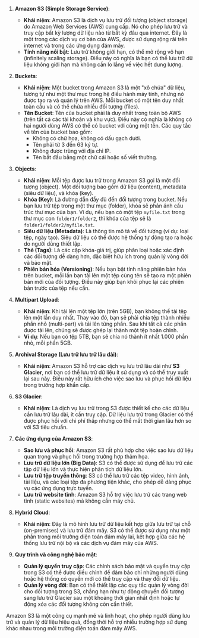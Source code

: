 

1. **Amazon S3 (Simple Storage Service)**:
   - **Khái niệm**: Amazon S3 là dịch vụ lưu trữ đối tượng (object storage) do Amazon Web Services (AWS) cung cấp. Nó cho phép lưu trữ và truy cập bất kỳ lượng dữ liệu nào từ bất kỳ đâu qua internet. Đây là một trong các dịch vụ cơ bản của AWS, được sử dụng rộng rãi trên internet và trong các ứng dụng đám mây.
   - **Tính năng nổi bật**: Lưu trữ không giới hạn, có thể mở rộng vô hạn (infinitely scaling storage). Điều này có nghĩa là bạn có thể lưu trữ dữ liệu không giới hạn mà không cần lo lắng về việc hết dung lượng.

2. **Buckets**:
   - **Khái niệm**: Một bucket trong Amazon S3 là một "xô chứa" dữ liệu, tương tự như một thư mục trong hệ điều hành máy tính, nhưng nó được tạo ra và quản lý trên AWS. Mỗi bucket có một tên duy nhất toàn cầu và có thể chứa nhiều đối tượng (files).
   - **Tên Bucket**: Tên của bucket phải là duy nhất trong toàn bộ AWS (trên tất cả các tài khoản và khu vực). Điều này có nghĩa là không có hai người dùng AWS có thể có bucket với cùng một tên. Các quy tắc về tên của bucket bao gồm:
     - Không có chữ hoa, không có dấu gạch dưới.
     - Tên phải từ 3 đến 63 ký tự.
     - Không được trùng với địa chỉ IP.
     - Tên bắt đầu bằng một chữ cái hoặc số viết thường.

3. **Objects**:
   - **Khái niệm**: Mỗi tệp được lưu trữ trong Amazon S3 gọi là một đối tượng (object). Một đối tượng bao gồm dữ liệu (content), metadata (siêu dữ liệu), và khóa (key).
   - **Khóa (Key)**: Là đường dẫn đầy đủ đến đối tượng trong bucket. Nếu bạn lưu trữ tệp trong một thư mục (folder), khóa sẽ phản ánh cấu trúc thư mục của bạn. Ví dụ, nếu bạn có một tệp `myfile.txt` trong thư mục con `folder1/folder2`, thì khóa của tệp sẽ là `folder1/folder2/myfile.txt`.
   - **Siêu dữ liệu (Metadata)**: Là thông tin mô tả về đối tượng (ví dụ: loại tệp, ngày tạo). Siêu dữ liệu có thể được hệ thống tự động tạo ra hoặc do người dùng thiết lập.
   - **Thẻ (Tags)**: Là các cặp khóa-giá trị, giúp phân loại hoặc xác định các đối tượng dễ dàng hơn, đặc biệt hữu ích trong quản lý vòng đời và bảo mật.
   - **Phiên bản hóa (Versioning)**: Nếu bạn bật tính năng phiên bản hóa trên bucket, mỗi lần bạn tải lên một tệp cùng tên sẽ tạo ra một phiên bản mới của đối tượng. Điều này giúp bạn khôi phục lại các phiên bản trước của tệp nếu cần.

4. **Multipart Upload**:
   - **Khái niệm**: Khi tải lên một tệp lớn (trên 5GB), bạn không thể tải tệp lên một lần duy nhất. Thay vào đó, bạn sẽ phải chia tệp thành nhiều phần nhỏ (multi-part) và tải lên từng phần. Sau khi tất cả các phần được tải lên, chúng sẽ được ghép lại thành một tệp hoàn chỉnh.
   - **Ví dụ**: Nếu bạn có tệp 5TB, bạn sẽ chia nó thành ít nhất 1.000 phần nhỏ, mỗi phần 5GB.

5. **Archival Storage (Lưu trữ lưu trữ lâu dài)**:
   - **Khái niệm**: Amazon S3 hỗ trợ các dịch vụ lưu trữ lâu dài như **S3 Glacier**, nơi bạn có thể lưu trữ dữ liệu ít sử dụng và có thể truy xuất lại sau này. Điều này rất hữu ích cho việc sao lưu và phục hồi dữ liệu trong trường hợp khẩn cấp.

6. **S3 Glacier**:
   - **Khái niệm**: Là dịch vụ lưu trữ trong S3 được thiết kế cho các dữ liệu cần lưu trữ lâu dài, ít cần truy cập. Dữ liệu lưu trữ trong Glacier có thể được phục hồi với chi phí thấp nhưng có thể mất thời gian lâu hơn so với S3 tiêu chuẩn.

7. **Các ứng dụng của Amazon S3**:
   - **Sao lưu và phục hồi**: Amazon S3 rất phù hợp cho việc sao lưu dữ liệu quan trọng và phục hồi trong trường hợp thảm họa.
   - **Lưu trữ dữ liệu lớn (Big Data)**: S3 có thể được sử dụng để lưu trữ các tập dữ liệu lớn và thực hiện phân tích dữ liệu lớn.
   - **Lưu trữ tệp truyền thông**: S3 có thể lưu trữ các tệp video, hình ảnh, tài liệu, và các loại tệp đa phương tiện khác, cho phép dễ dàng phục vụ các ứng dụng trực tuyến.
   - **Lưu trữ website tĩnh**: Amazon S3 hỗ trợ việc lưu trữ các trang web tĩnh (static websites) mà không cần máy chủ.

8. **Hybrid Cloud**:
   - **Khái niệm**: Đây là mô hình lưu trữ dữ liệu kết hợp giữa lưu trữ tại chỗ (on-premises) và lưu trữ đám mây. S3 có thể được sử dụng như một phần trong môi trường điện toán đám mây lai, kết hợp giữa các hệ thống lưu trữ nội bộ và các dịch vụ đám mây của AWS.

9. **Quy trình và công nghệ bảo mật**:
   - **Quản lý quyền truy cập**: Các chính sách bảo mật và quyền truy cập trong S3 có thể được điều chỉnh để đảm bảo chỉ những người dùng hoặc hệ thống có quyền mới có thể truy cập và thay đổi dữ liệu.
   - **Quản lý vòng đời**: Bạn có thể thiết lập các quy tắc quản lý vòng đời cho đối tượng trong S3, chẳng hạn như tự động chuyển đối tượng sang lưu trữ Glacier sau một khoảng thời gian nhất định hoặc tự động xóa các đối tượng không còn cần thiết.

Amazon S3 là một công cụ mạnh mẽ và linh hoạt, cho phép người dùng lưu trữ và quản lý dữ liệu hiệu quả, đồng thời hỗ trợ nhiều trường hợp sử dụng khác nhau trong môi trường điện toán đám mây AWS.